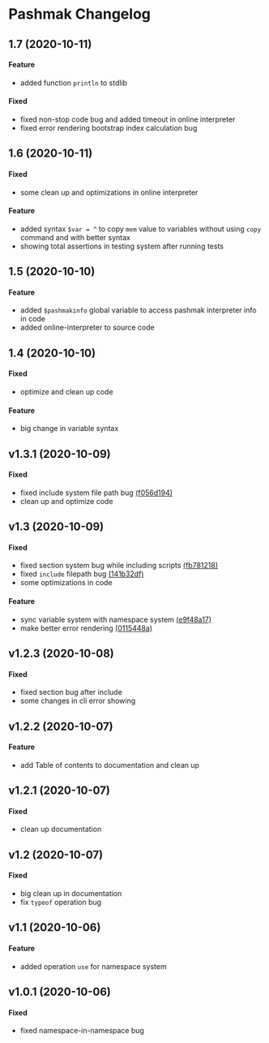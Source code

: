 # Pashmak Changelog

## 1.7 (2020-10-11)

#### Feature
- added function `println` to stdlib

#### Fixed
- fixed non-stop code bug and added timeout in online interpreter
- fixed error rendering bootstrap index calculation bug

## 1.6 (2020-10-11)

#### Fixed
- some clean up and optimizations in online interpreter

#### Feature
- added syntax `$var = ^` to copy `mem` value to variables without using `copy` command and with better syntax
- showing total assertions in testing system after running tests

## 1.5 (2020-10-10)

#### Feature
- added `$pashmakinfo` global variable to access pashmak interpreter info in code
- added online-interpreter to source code

## 1.4 (2020-10-10)

#### Fixed
- optimize and clean up code

#### Feature
- big change in variable syntax

## v1.3.1 (2020-10-09)

#### Fixed
- fixed include system file path bug [(f056d194)](https://github.com/parsampsh/pashmak/commit/f056d19451adf32e13ab80901de7114166499cc8)
- clean up and optimize code

## v1.3 (2020-10-09)

#### Fixed
- fixed section system bug while including scripts [(fb781218)](https://github.com/parsampsh/pashmak/commit/fb7812187c063654bd0e4aab27de978b6151867b)
- fixed `include` filepath bug [(141b32df)](https://github.com/parsampsh/pashmak/commit/141b32dfccb42558b4ad8ce6d25612e90c6a5681)
- some optimizations in code

#### Feature
- sync variable system with namespace system [(e9f48a17)](https://github.com/parsampsh/pashmak/commit/e9f48a17646873d3ccaa574e6bf11911908ea3c6)
- make better error rendering [(0115448a)](https://github.com/parsampsh/pashmak/commit/0115448a95b02621d2e51009e41a18b268bd7729)

## v1.2.3 (2020-10-08)

#### Fixed
- fixed section bug after include
- some changes in cli error showing

## v1.2.2 (2020-10-07)

#### Feature
- add Table of contents to documentation and clean up

## v1.2.1 (2020-10-07)

#### Fixed
- clean up documentation

## v1.2 (2020-10-07)

#### Fixed
- big clean up in documentation
- fix `typeof` operation bug

## v1.1 (2020-10-06)

#### Feature
- added operation `use` for namespace system

## v1.0.1 (2020-10-06)

#### Fixed
- fixed namespace-in-namespace bug
